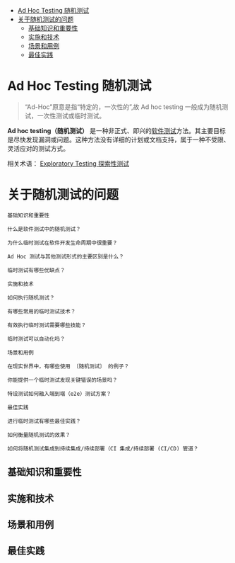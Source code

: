 <!-- markdownlint-disable MD041 -->
- [Ad Hoc Testing 随机测试](#ad-hoc-testing-随机测试)
- [关于随机测试的问题](#关于随机测试的问题)
  - [基础知识和重要性](#基础知识和重要性)
  - [实施和技术](#实施和技术)
  - [场景和用例](#场景和用例)
  - [最佳实践](#最佳实践)

# Ad Hoc Testing 随机测试

> “Ad-Hoc”原意是指“特定的，一次性的”,故 Ad hoc testing 一般成为随机测试，一次性测试或临时测试。

**Ad hoc testing（随机测试）** 是一种非正式、即兴的[软件测试](../S/software-testing.md)方法。其主要目标是尽快发现漏洞或问题。这种方法没有详细的计划或文档支持，属于一种不受限、灵活应对的测试方式。

相关术语：
[Exploratory Testing  探索性测试](../E/exploratory-testing.md)

# 关于随机测试的问题

```text
基础知识和重要性

什么是软件测试中的随机测试？

为什么临时测试在软件开发生命周期中很重要？

Ad Hoc 测试与其他测试形式的主要区别是什么？

临时测试有哪些优缺点？

实施和技术

如何执行随机测试？

有哪些常用的临时测试技术？

有效执行临时测试需要哪些技能？

临时测试可以自动化吗？

场景和用例

在现实世界中，有哪些使用 〔随机测试〕 的例子？

你能提供一个临时测试发现关键错误的场景吗？

特设测试如何融入端到端（e2e）测试方案？

最佳实践

进行临时测试有哪些最佳实践？

如何衡量随机测试的效果？

如何将随机测试集成到持续集成/持续部署（CI 集成/持续部署 (CI/CD) 管道？
```

## 基础知识和重要性

## 实施和技术

## 场景和用例

## 最佳实践
